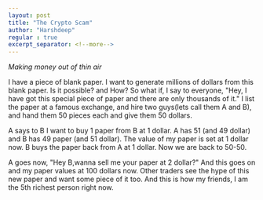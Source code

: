 ```yaml
---
layout: post
title: "The Crypto Scam"
author: "Harshdeep"
regular : true
excerpt_separator: <!--more-->
---
```


_Making money out of thin air_
<!--more-->

I have a piece of blank paper. I want to generate millions of dollars from this blank paper. Is it possible? and How?
So what if, I say to everyone, "Hey, I have got this special piece of paper and there are only thousands of it." I list the paper at a famous exchange, and hire two guys(lets call them A and B), and hand them 50 pieces each and give them 50 dollars. 

A says to B I want to buy 1 paper from B at 1 dollar.
A has 51 (and 49 dollar) and B has 49 paper (and 51 dollar). The value of my paper is set at 1 dollar now. 
B buys the paper back from A at 1 dollar. Now we are back to 50-50.

A goes now, "Hey B,wanna sell me your paper at 2 dollar?"
And this goes on and my paper values at 100 dollars now. Other traders see the hype of this new paper and want some piece of it too. 
And this is how my friends, I am the 5th richest person right now.
 
